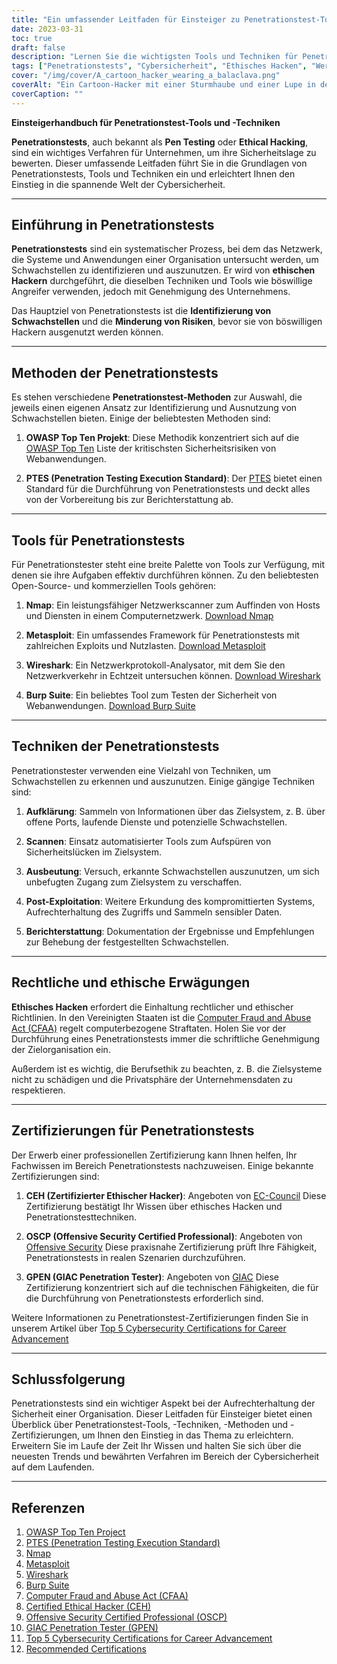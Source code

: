 ```yaml
---
title: "Ein umfassender Leitfaden für Einsteiger zu Penetrationstest-Tools und -Techniken"
date: 2023-03-31
toc: true
draft: false
description: "Lernen Sie die wichtigsten Tools und Techniken für Penetrationstests, Methoden und Zertifizierungen kennen, um Ihre Karriere im Bereich der Cybersicherheit zu starten."
tags: ["Penetrationstests", "Cybersicherheit", "Ethisches Hacken", "Werkzeuge", "Techniken", "Einsteigerhandbuch", "Nmap", "Metasploit", "Wireshark", "Burp Suite", "OSSTMM", "PTES", "OWASP", "CEH", "OSCP", "GPEN", "Sicherheitsprüfung", "Schwachstellenanalyse", "Netzwerksicherheit", "Informationssicherheit"]
cover: "/img/cover/A_cartoon_hacker_wearing_a_balaclava.png"
coverAlt: "Ein Cartoon-Hacker mit einer Sturmhaube und einer Lupe in der Hand untersucht einen Computerbildschirm, auf dem verschiedene Hacking-Testtools wie Nmap, Metasploit, Wireshark und Burp Suite angezeigt werden, während im Hintergrund digitale Schlösser sichere Systeme symbolisieren."
coverCaption: ""
---
```


**Einsteigerhandbuch für Penetrationstest-Tools und -Techniken**

**Penetrationstests**, auch bekannt als **Pen Testing** oder **Ethical Hacking**, sind ein wichtiges Verfahren für Unternehmen, um ihre Sicherheitslage zu bewerten. Dieser umfassende Leitfaden führt Sie in die Grundlagen von Penetrationstests, Tools und Techniken ein und erleichtert Ihnen den Einstieg in die spannende Welt der Cybersicherheit.

______

## Einführung in Penetrationstests

**Penetrationstests** sind ein systematischer Prozess, bei dem das Netzwerk, die Systeme und Anwendungen einer Organisation untersucht werden, um Schwachstellen zu identifizieren und auszunutzen. Er wird von **ethischen Hackern** durchgeführt, die dieselben Techniken und Tools wie böswillige Angreifer verwenden, jedoch mit Genehmigung des Unternehmens.

Das Hauptziel von Penetrationstests ist die **Identifizierung von Schwachstellen** und die **Minderung von Risiken**, bevor sie von böswilligen Hackern ausgenutzt werden können.

______

## Methoden der Penetrationstests

Es stehen verschiedene **Penetrationstest-Methoden** zur Auswahl, die jeweils einen eigenen Ansatz zur Identifizierung und Ausnutzung von Schwachstellen bieten. Einige der beliebtesten Methoden sind:

1. **OWASP Top Ten Projekt**: Diese Methodik konzentriert sich auf die [OWASP Top Ten](https://owasp.org/www-project-top-ten/) Liste der kritischsten Sicherheitsrisiken von Webanwendungen.

2. **PTES (Penetration Testing Execution Standard)**: Der [PTES](http://www.pentest-standard.org/index.php/Main_Page) bietet einen Standard für die Durchführung von Penetrationstests und deckt alles von der Vorbereitung bis zur Berichterstattung ab.

______

## Tools für Penetrationstests

Für Penetrationstester steht eine breite Palette von Tools zur Verfügung, mit denen sie ihre Aufgaben effektiv durchführen können. Zu den beliebtesten Open-Source- und kommerziellen Tools gehören:

1. **Nmap**: Ein leistungsfähiger Netzwerkscanner zum Auffinden von Hosts und Diensten in einem Computernetzwerk. [Download Nmap](https://nmap.org/download.html)

2. **Metasploit**: Ein umfassendes Framework für Penetrationstests mit zahlreichen Exploits und Nutzlasten. [Download Metasploit](https://www.metasploit.com/download)

3. **Wireshark**: Ein Netzwerkprotokoll-Analysator, mit dem Sie den Netzwerkverkehr in Echtzeit untersuchen können. [Download Wireshark](https://www.wireshark.org/download.html)

4. **Burp Suite**: Ein beliebtes Tool zum Testen der Sicherheit von Webanwendungen. [Download Burp Suite](https://portswigger.net/burp/communitydownload)

______

## Techniken der Penetrationstests

Penetrationstester verwenden eine Vielzahl von Techniken, um Schwachstellen zu erkennen und auszunutzen. Einige gängige Techniken sind:

1. **Aufklärung**: Sammeln von Informationen über das Zielsystem, z. B. über offene Ports, laufende Dienste und potenzielle Schwachstellen.

2. **Scannen**: Einsatz automatisierter Tools zum Aufspüren von Sicherheitslücken im Zielsystem.

3. **Ausbeutung**: Versuch, erkannte Schwachstellen auszunutzen, um sich unbefugten Zugang zum Zielsystem zu verschaffen.

4. **Post-Exploitation**: Weitere Erkundung des kompromittierten Systems, Aufrechterhaltung des Zugriffs und Sammeln sensibler Daten.

5. **Berichterstattung**: Dokumentation der Ergebnisse und Empfehlungen zur Behebung der festgestellten Schwachstellen.

______

## Rechtliche und ethische Erwägungen

**Ethisches Hacken** erfordert die Einhaltung rechtlicher und ethischer Richtlinien. In den Vereinigten Staaten ist die [Computer Fraud and Abuse Act (CFAA)](https://en.wikipedia.org/wiki/Computer_Fraud_and_Abuse_Act) regelt computerbezogene Straftaten. Holen Sie vor der Durchführung eines Penetrationstests immer die schriftliche Genehmigung der Zielorganisation ein.

Außerdem ist es wichtig, die Berufsethik zu beachten, z. B. die Zielsysteme nicht zu schädigen und die Privatsphäre der Unternehmensdaten zu respektieren.

______

## Zertifizierungen für Penetrationstests

Der Erwerb einer professionellen Zertifizierung kann Ihnen helfen, Ihr Fachwissen im Bereich Penetrationstests nachzuweisen. Einige bekannte Zertifizierungen sind:

1. **CEH (Zertifizierter Ethischer Hacker)**: Angeboten von [EC-Council](https://www.eccouncil.org/programs/certified-ethical-hacker-ceh/) Diese Zertifizierung bestätigt Ihr Wissen über ethisches Hacken und Penetrationstesttechniken.

2. **OSCP (Offensive Security Certified Professional)**: Angeboten von [Offensive Security](https://www.offensive-security.com/pwk-oscp/) Diese praxisnahe Zertifizierung prüft Ihre Fähigkeit, Penetrationstests in realen Szenarien durchzuführen.

3. **GPEN (GIAC Penetration Tester)**: Angeboten von [GIAC](https://www.giac.org/certification/penetration-tester-gpen) Diese Zertifizierung konzentriert sich auf die technischen Fähigkeiten, die für die Durchführung von Penetrationstests erforderlich sind.

Weitere Informationen zu Penetrationstest-Zertifizierungen finden Sie in unserem Artikel über [Top 5 Cybersecurity Certifications for Career Advancement](https://simeononsecurity.com/articles/the-top-five-cybersecurity-certifications-for-career-advancement/)

______

## Schlussfolgerung

Penetrationstests sind ein wichtiger Aspekt bei der Aufrechterhaltung der Sicherheit einer Organisation. Dieser Leitfaden für Einsteiger bietet einen Überblick über Penetrationstest-Tools, -Techniken, -Methoden und -Zertifizierungen, um Ihnen den Einstieg in das Thema zu erleichtern. Erweitern Sie im Laufe der Zeit Ihr Wissen und halten Sie sich über die neuesten Trends und bewährten Verfahren im Bereich der Cybersicherheit auf dem Laufenden.

______

## Referenzen

1. [OWASP Top Ten Project](https://owasp.org/www-project-top-ten/)
2. [PTES (Penetration Testing Execution Standard)](http://www.pentest-standard.org/index.php/Main_Page)
3. [Nmap](https://nmap.org/download.html)
4. [Metasploit](https://www.metasploit.com/download)
5. [Wireshark](https://www.wireshark.org/download.html)
6. [Burp Suite](https://portswigger.net/burp/communitydownload)
7. [Computer Fraud and Abuse Act (CFAA)](https://en.wikipedia.org/wiki/Computer_Fraud_and_Abuse_Act) 
8. [Certified Ethical Hacker (CEH)](https://www.eccouncil.org/programs/certified-ethical-hacker-ceh/)
9.  [Offensive Security Certified Professional (OSCP)](https://www.offensive-security.com/pwk-oscp/)
10. [GIAC Penetration Tester (GPEN)](https://www.giac.org/certification/penetration-tester-gpen)
11. [Top 5 Cybersecurity Certifications for Career Advancement](https://simeononsecurity.com/articles/the-top-five-cybersecurity-certifications-for-career-advancement/)
12. [Recommended Certifications](https://simeononsecurity.com/recommendations/certifications/)

